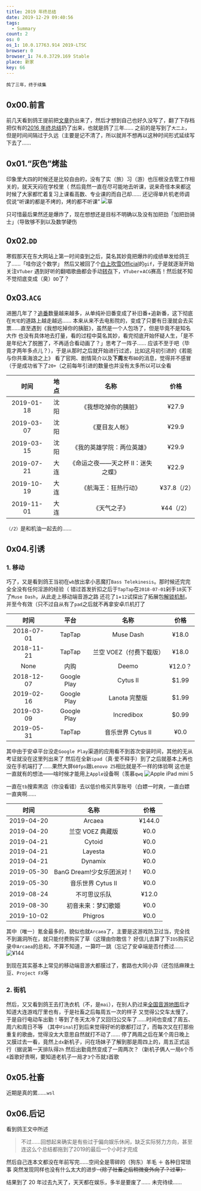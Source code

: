 ```yaml
---
title: 2019 年终总结
date: 2019-12-29 09:40:56
tags:
  - Summary
count: 2
os: 0
os_1: 10.0.17763.914 2019-LTSC
browser: 0
browser_1: 74.0.3729.169 Stable
place: 新家
key: 66
---
```

    鸽了三年，终于续集
<!-- more -->
## 0x00.前言
前几天看到鸽王提前把[文章](https://web.archive.org/web/20200103112038/https://estertion.win/2019/12/%EF%BC%88%E6%8F%90%E5%89%8D%E7%9A%84%EF%BC%892019%E5%B9%B4%E7%BB%88%E6%80%BB%E7%BB%93/)扔出来了，然后才想到自己也好久没写了，翻了下存档把仅有的[2016 年终总结](./2016.html)扔了出来，也就是鸽了三年……
之前的是写到了`大二上`，但是时间间隔过于久远（主要是记不清了，所以就并不想再以这种时间形式延续写下去了……

## 0x01.“灰色”烤盐
印象里大四的时候还是比较自由的，没有了实（旅）习（游）也压根没去管工作相关的，就天天闷在学校里（
然后竟然一直在尽可能地去听课，说来奇怪本来都这时候了大家都忙着复习上课看高数、专业课的而自己却……
还记得单片机老师调侃说“听课的都是不烤的，烤的都不听课”
![草](https://i1.yuangezhizao.cn/Win-10/20191016005155.jpg!webp)

只可惜最后果然还是爆炸了，现在想想还是目标不明确以及没有加把劲「加把劲骑士」（导致够不到以及数学硬伤

## 0x02.`DD`
寒假那天在东大网站上第一时间查到之后，莫名其妙竟把爆炸的成绩单发给鸽王了……「哇你这个数学」
然后又被回了个[白上吹雪Official](https://www.biliplus.com/space/332704117/)的`gif`，于是就逐渐开始关注`VTuber`
遇到好听的翻唱歌曲都会手动[转存](https://lab.yuangezhizao.cn/saver-blist)下，`VTuber`+`ACG`赛高！然后就不知不觉彻底变成（臭）`DD`了？

## 0x03.`ACG`
进圈几年了？[追番](https://lab.yuangezhizao.cn/bangumi)数量越来越多，从单纯补旧番变成了补旧番+追新番，这下彻底在`死宅`的道路上越走越远……
本来从来不去电影院的，变成了只要有日漫就会去买票……直至遇到《我想吃掉你的胰脏》，虽然是一个人包场了，但是毕竟不是知名大作
也没有具体地去打量，看的过程中莫名其妙，看完彻底开始怀疑人生，「是不是年纪大了脱圈了，不再适合看动画了？」思考了一阵子……
应该不至于吧（毕竟才两年多点儿？），于是从那时之后就开始进行过滤，比如这月初引进的《若能与你共乘海浪之上》
看了官网、剧情简介以及**下周**发布`BD`的消息，觉得并不感冒（于是成功省下了`20+`（之前每年引进的数量也并没有太多所以可以全看

时间 | 地点 | 名称 | 价格
:---: | :---: | :---: | :---:
2019-01-18 | 沈阳 | 《我想吃掉你的胰脏》 | ¥27.9
2019-03-07 | 沈阳 | 《夏目友人帐》 | ¥29.9
2019-03-15 | 沈阳 | 《我的英雄学院：两位英雄》 | ¥29.9
2019-07-21 | 大连 | 《命运之夜——天之杯 II：迷失之蝶》 | ¥22.9
2019-10-19 | 大连 | 《航海王：狂热行动》 | ¥37.8（/2）
2019-11-01 | 大连 | 《天气之子》 | ¥44（/2）

`（/2）`是和机油一起去的……

## 0x04.引诱
### 1. 移动
巧了，又是看到鸽王当初在`wb`放出拿小恶魔打`Bass Telekinesis`。那时候还完完全全没有任何淫游的经验（
错过首发折扣之后于`TapTap`在`2018-07-01`剁手`18`买下了`Muse Dash`，从此走上移动端音游之路
还花了`1`+`12`试探出了拓展包[解锁机制](../games/musedash/free-play.html)，并至今有效（只不过自从有了`pad`之后就不再拿安卓爪机打了

时间 | 平台 | 名称 | 价格
:---: | :---: | :---: | :---:
2018-07-01 | TapTap | Muse Dash | ¥18.0
2018-11-21 | TapTap | 兰空 VOEZ（付费下载版） | ¥18.0
None | 内购 | Deemo | ¥12.0？
2018-12-07 | Google Play | Cytus II | $1.99
2019-02-16 | Google Play | Lanota 完整版 | $1.99
2019-03-09 | Google Play | Incredibox | $0.99
2019-05-31 | TapTap | 音乐世界 Cytus II | ¥0.0

其中由于安卓平台没走`Google Play`渠道的应用看不到首次安装时间，其他的无从考证就没在这里列出来了
然后在全新`ipad`（真·爱不释手）到了之后就基本上再也没在手机端打了……果然大屏`60fps`跟`Lenovo Z5`相比就是不一样的体验啊
这也是一直就有的想法——啥时候才能用上`Apple`设备啊（羡慕`qwq`
![Apple iPad mini 5](https://i1.yuangezhizao.cn/Win-10/20191230200817.png!webp)

一直在`tb`搜索黑店（你没看错）去以低价格买共享账号（白嫖一时爽，一直白嫖一直爽啊……

时间  | 名称 | 价格
:---:  | :---: | :---:
2019-04-20  | Arcaea | ¥144.0
2019-04-20  | 兰空 VOEZ 典藏版 | ¥0.0
2019-04-21  | Cytoid | ¥0.0
2019-04-21  | Layesta | ¥0.0
2019-04-21  | Dynamix | ¥0.0
2019-05-30  | BanG Dream!少女乐团派对！ | ¥0.0
2019-05-30  | 音乐世界 Cytus II | ¥0.0
2019-08-24  | 不可思议乐队 | ¥12.0
2019-08-30  | 初音未来：梦幻歌姬 | ¥0.0
2019-10-02  | Phigros | ¥0.0

其中（唯一）氪金最多的，貌似也就`Arcaea`了，主要是这游戏防卫过当，完全找不到漏洞所在，就只能付费购买了草（这理由你敢信？
好信儿去算了下`IOS`购买记录中`Arcaea`的总和，不算不知道，一算吓一跳（忘记了安卓端是否付费过……
![¥144](https://i1.yuangezhizao.cn/Win-10/20191230203755.jpg!webp)

到现在其实基本上常见的移动端音游大都膜过了，套路也大同小异（还包括麻辣土豆、`Project FX`等

### 2. 街机
然后，又又看到鸽王去打洗衣机（不，是`mai`），在别人扔过来[全国音游地图](https://web.archive.org/web/20191229053159/https://wiki.bemanicn.com/index.php?title=%E5%85%A8%E5%9B%BD%E9%9F%B3%E6%B8%B8%E5%9C%B0%E5%9B%BE)后才知道大连游戏厅里也有，于是社畜之后每周五一次的样子
又觉得公交车太慢了，于是自行电动车出勤！等到了冬天太冷了又回归公交车了……时间也变成了周五、周六和周日不等
（其中`Final`打到后来觉得好听的歌都打过了，而每次又在打那些重复的歌曲，觉得没太大意思自然就打不动了……
停了两周之后在某个周日晚上又膜过去一看，竟然上`dx`新机子，问在场妹子了解到那是周四上的，周五正式运行（据说第一天排队得`2h`
然后出勤竟然变成了一周两次？（新机子俩人一局`6`个币`4`首歌好贵啊，要知道老机子一局才`3`个币就`3`首歌

## 0x05.社畜

近期是真的累……`wsl`

## 0x06.后记
看到鸽王文中所述
> 不过……回想起来确实是有些过于偏向娱乐休闲，缺乏实际努力方向，甚至连这么个总结都拖到了2019的最后一个小时才完成

然后自己连本文都没在年前写完……空间全是零碎的（狗东）羊毛 ＋ 各种日常琐事
突然发现同样也没有什么太大的进步~~（除了社畜之后稍微变外向了？过草）~~

结果到了 20 年过去九天了，天天都在娱乐，多半是要废了……
未完待续……
